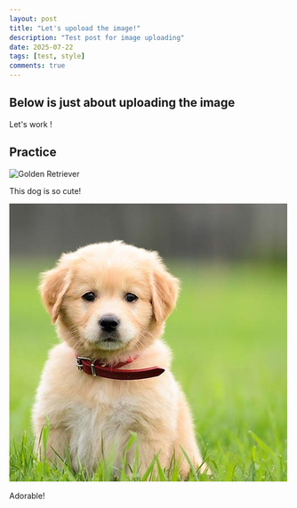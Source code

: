 ```yaml
---
layout: post
title: "Let's upoload the image!"
description: "Test post for image uploading"
date: 2025-07-22
tags: [test, style]
comments: true
---
```


Below is just about uploading the image
---
Let's work !


## Practice

![Golden Retriever](https://cdn.prod.website-files.com/651577594cea61d37cb19467/65b823fc36f0844f29fa704f_Golden%20Retriever.jpg)

This dog is so cute!

![test_kitten](https://github.com/Mimi-tech12345/paper-jekyll-theme/blob/bb2c1fa295e261ecb3c1323698ea12daa6e77a5d/assets/images/golden-retriever-gallery-2.jpg)

Adorable!

